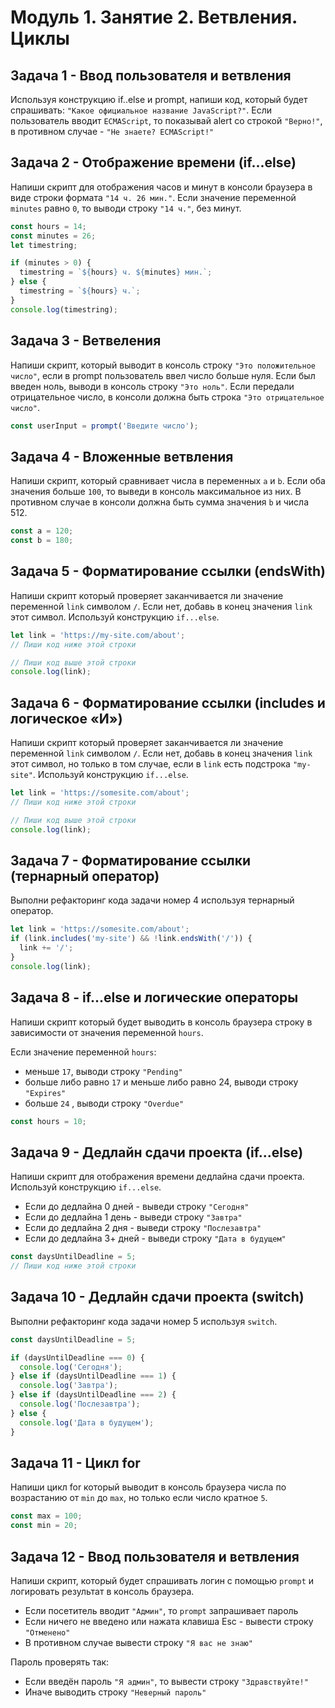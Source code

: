# Модуль 1. Занятие 2. Ветвления. Циклы

## Задача 1 - Ввод пользователя и ветвления

Используя конструкцию if..else и prompt, напиши код, который будет спрашивать:
`"Какое официальное название JavaScript?"`. Если пользователь вводит
`ECMAScript`, то показывай alert со строкой `"Верно!"`, в противном случае -
`"Не знаете? ECMAScript!"`

## Задача 2 - Отображение времени (if...else)

Напиши скрипт для отображения часов и минут в консоли браузера в виде строки
формата `"14 ч. 26 мин."`. Если значение переменной `minutes` равно `0`, то
выводи строку `"14 ч."`, без минут.

```js
const hours = 14;
const minutes = 26;
let timestring;

if (minutes > 0) {
  timestring = `${hours} ч. ${minutes} мин.`;
} else {
  timestring = `${hours} ч.`;
}
console.log(timestring);
```

## Задача 3 - Ветвеления

Напиши скрипт, который выводит в консоль строку `"Это положительное число"`,
если в prompt пользователь ввел число больше нуля. Если был введен ноль, выводи
в консоль строку `"Это ноль"`. Если передали отрицательное число, в консоли
должна быть строка `"Это отрицательное число"`.

```js
const userInput = prompt('Введите число');
```

## Задача 4 - Вложенные ветвления

Напиши скрипт, который сравнивает числа в переменных `a` и `b`. Если оба
значения больше `100`, то выведи в консоль максимальное из них. В противном
случае в консоли должна быть сумма значения `b` и числа 512.

```js
const a = 120;
const b = 180;
```

## Задача 5 - Форматирование ссылки (endsWith)

Напиши скрипт который проверяет заканчивается ли значение переменной `link`
символом `/`. Если нет, добавь в конец значения `link` этот символ. Используй
конструкцию `if...else`.

```js
let link = 'https://my-site.com/about';
// Пиши код ниже этой строки

// Пиши код выше этой строки
console.log(link);
```

## Задача 6 - Форматирование ссылки (includes и логическое «И»)

Напиши скрипт который проверяет заканчивается ли значение переменной `link`
символом `/`. Если нет, добавь в конец значения `link` этот символ, но только в
том случае, если в `link` есть подстрока `"my-site"`. Используй конструкцию
`if...else`.

```js
let link = 'https://somesite.com/about';
// Пиши код ниже этой строки

// Пиши код выше этой строки
console.log(link);
```

## Задача 7 - Форматирование ссылки (тернарный оператор)

Выполни рефакторинг кода задачи номер 4 используя тернарный оператор.

```js
let link = 'https://somesite.com/about';
if (link.includes('my-site') && !link.endsWith('/')) {
  link += '/';
}
console.log(link);
```

## Задача 8 - if...else и логические операторы

Напиши скрипт который будет выводить в консоль браузера строку в зависимости от
значения переменной `hours`.

Если значение переменной `hours`:

- меньше `17`, выводи строку `"Pending"`
- больше либо равно `17` и меньше либо равно 24, выводи строку `"Expires"`
- больше `24` , выводи строку `"Overdue"`

```js
const hours = 10;
```

## Задача 9 - Дедлайн сдачи проекта (if...else)

Напиши скрипт для отображения времени дедлайна сдачи проекта. Используй
конструкцию `if...else`.

- Eсли до дедлайна 0 дней - выведи строку `"Сегодня"`
- Eсли до дедлайна 1 день - выведи строку `"Завтра"`
- Eсли до дедлайна 2 дня - выведи строку `"Послезавтра"`
- Eсли до дедлайна 3+ дней - выведи строку `"Дата в будущем"`

```js
const daysUntilDeadline = 5;
// Пиши код ниже этой строки
```

## Задача 10 - Дедлайн сдачи проекта (switch)

Выполни рефакторинг кода задачи номер 5 используя `switch`.

```js
const daysUntilDeadline = 5;

if (daysUntilDeadline === 0) {
  console.log('Сегодня');
} else if (daysUntilDeadline === 1) {
  console.log('Завтра');
} else if (daysUntilDeadline === 2) {
  console.log('Послезавтра');
} else {
  console.log('Дата в будущем');
}
```

## Задача 11 - Цикл for

Напиши цикл for который выводит в консоль браузера числа по возрастанию от `min`
до `max`, но только если число кратное `5`.

```js
const max = 100;
const min = 20;
```

## Задача 12 - Ввод пользователя и ветвления

Напиши скрипт, который будет спрашивать логин с помощью `prompt` и логировать
результат в консоль браузера.

- Если посетитель вводит `"Админ"`, то `prompt` запрашивает пароль
- Если ничего не введено или нажата клавиша Esc - вывести строку `"Отменено"`
- В противном случае вывести строку `"Я вас не знаю"`

Пароль проверять так:

- Если введён пароль `"Я админ"`, то вывести строку `"Здравствуйте!"`
- Иначе выводить строку `"Неверный пароль"`
